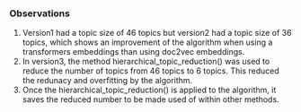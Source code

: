 ### **Observations**
1. Version1 had a topic size of 46 topics but version2 had a topic size of 36 topics, which shows an improvement of the algorithm when using a transformers embeddings than using doc2vec embeddings. 
2. In version3, the method hierarchical_topic_reduction() was used to reduce the number of topics from 46 topics to 6 topics. This reduced the redunacy and overfitting by the algorithm. 
3. Once the hierarchical_topic_reduction() is applied to the algorithm, it saves the reduced number to be made used of within other methods.